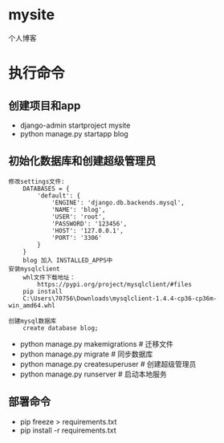 # mysite
个人博客

# 执行命令
## 创建项目和app
* django-admin startproject mysite
* python manage.py startapp blog

## 初始化数据库和创建超级管理员
```
修改settings文件:
    DATABASES = {
        'default': {
            'ENGINE': 'django.db.backends.mysql',
            'NAME': 'blog',
            'USER': 'root',
            'PASSWORD': '123456',
            'HOST': '127.0.0.1',
            'PORT': '3306'
        }
    }
    blog 加入 INSTALLED_APPS中 
安装mysqlclient
    whl文件下载地址：
        https://pypi.org/project/mysqlclient/#files
    pip install 
    C:\Users\70756\Downloads\mysqlclient-1.4.4-cp36-cp36m-win_amd64.whl

创建mysql数据库
    create database blog;
```
* python manage.py makemigrations  # 迁移文件
* python manage.py migrate   # 同步数据库
* python manage.py createsuperuser # 创建超级管理员
* python manage.py runserver # 启动本地服务


## 部署命令
* pip freeze > requirements.txt
* pip install -r requirements.txt